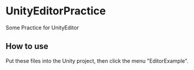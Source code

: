 # UnityEditorPractice
Some Practice for UnityEditor

## How to use
Put these files into the Unity project, then click the menu "EditorExample".
